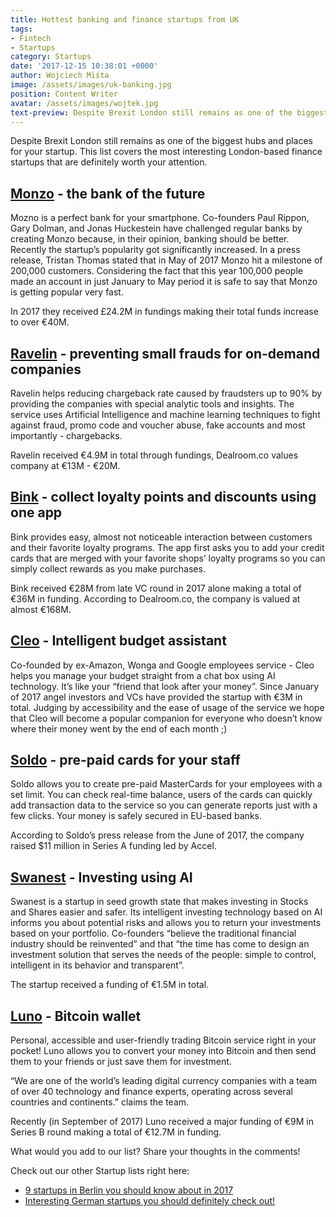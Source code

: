 ```yaml
---
title: Hottest banking and finance startups from UK
tags:
- Fintech
- Startups
category: Startups
date: '2017-12-15 10:38:01 +0000'
author: Wojciech Miśta
image: /assets/images/uk-banking.jpg
position: Content Writer
avatar: /assets/images/wojtek.jpg
text-preview: Despite Brexit London still remains as one of the biggest hubs and places for your startup. This list covers the most interesting London-based finance startups that are definitely worth your attention.
---
```




Despite Brexit London still remains as one of the biggest hubs and places for your startup. This list covers the most interesting London-based finance startups that are definitely worth your attention.


## [Monzo](https://monzo.com/) - the bank of the future

Mozno is a perfect bank for your smartphone. Co-founders Paul Rippon, Gary Dolman, and Jonas Huckestein have challenged regular banks by creating Monzo because, in their opinion, banking should be better. Recently the startup’s popularity got significantly increased. In a press release, Tristan Thomas stated that in May of 2017 Monzo hit a milestone of 200,000 customers. Considering the fact that this year 100,000 people made an account in just January to May period it is safe to say that Monzo is getting popular very fast.

In 2017 they received £24.2M in fundings making their total funds increase to over €40M.


## [Ravelin](https://www.ravelin.com/) - preventing small frauds for on-demand companies

Ravelin helps reducing chargeback rate caused by fraudsters up to 90% by providing the companies with special analytic tools and insights. The service uses Artificial Intelligence and machine learning techniques to fight against fraud, promo code and voucher abuse, fake accounts and most importantly - chargebacks.

Ravelin received €4.9M in total through fundings, Dealroom.co values company at €13M - €20M.


## [Bink](http://www.bink.com/) - collect loyalty points and discounts using one app

Bink provides easy, almost not noticeable interaction between customers and their favorite loyalty programs. The app first asks you to add your credit cards that are merged with your favorite shops’ loyalty programs so you can simply collect rewards as you make purchases.

Bink received €28M from late VC round in 2017 alone making a total of €36M in funding. According to Dealroom.co, the company is valued at almost €168M.


## [Cleo](https://meetcleo.com/) - Intelligent budget assistant

Co-founded by ex-Amazon, Wonga and Google employees service - Cleo helps you manage your budget straight from a chat box using AI technology. It’s like your “friend that look after your money”. Since January of 2017 angel investors and VCs have provided the startup with €3M in total. Judging by accessibility and the ease of usage of the service we hope that Cleo will become a popular companion for everyone who doesn’t know where their money went by the end of each month ;)


## [Soldo](https://business.soldo.com/en-eu/b/business/) - pre-paid cards for your staff

Soldo allows you to create pre-paid MasterCards for your employees with a set limit. You can check real-time balance, users of the cards can quickly add transaction data to the service so you can generate reports just with a few clicks. Your money is safely secured in EU-based banks.

According to Soldo’s press release from the June of 2017, the company raised $11 million in Series A funding led by Accel.


## [Swanest](https://swanest.com/) - Investing using AI

Swanest is a startup in seed growth state that makes investing in Stocks and Shares easier and safer. Its intelligent investing technology based on AI informs you about potential risks and allows you to return your investments based on your portfolio. Co-founders “believe the traditional financial industry should be reinvented” and that “the time has come to design an investment solution that serves the needs of the people: simple to control, intelligent in its behavior and transparent”.

The startup received a funding of €1.5M in total.


## [Luno](https://www.luno.com/) - Bitcoin wallet

Personal, accessible and user-friendly trading Bitcoin service right in your pocket! Luno allows you to convert your money into Bitcoin and then send them to your friends or just save them for investment.

“We are one of the world’s leading digital currency companies with a team of over 40 technology and finance experts, operating across several countries and continents.” claims the team.

Recently (in September of 2017) Luno received a major funding of €9M in Series B round making a total of €12.7M in funding.


What would you add to our list? Share your thoughts in the comments!

Check out our other Startup lists right here:
- [9 startups in Berlin you should know about in 2017](http://naturaily.com/blog/post/9-startups-in-berlin-you-should-know-about-in-2017)
- [Interesting German startups you should definitely check out!](http://naturaily.com/blog/post/interesting-german-startups-you-should-definitely-check-out)
